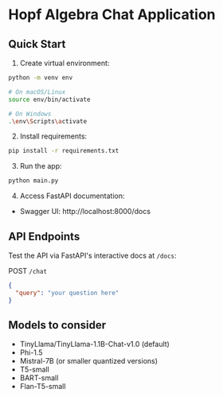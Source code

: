 # Hopf Algebra Chat Application

## Quick Start

1. Create virtual environment:

```bash
python -m venv env

# On macOS/Linux
source env/bin/activate

# On Windows
.\env\Scripts\activate
```

2. Install requirements:

```bash
pip install -r requirements.txt
```

3. Run the app:

```bash
python main.py
```

4. Access FastAPI documentation:

- Swagger UI: http://localhost:8000/docs

## API Endpoints

Test the API via FastAPI's interactive docs at `/docs`:

POST `/chat`

```json
{
  "query": "your question here"
}
```

## Models to consider

- TinyLlama/TinyLlama-1.1B-Chat-v1.0 (default)
- Phi-1.5
- Mistral-7B (or smaller quantized versions)
- T5-small
- BART-small
- Flan-T5-small
